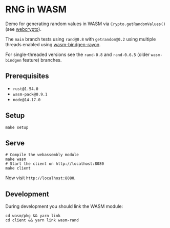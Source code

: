 # RNG in WASM

Demo for generating random values in WASM via `Crypto.getRandomValues()` (see [webcrypto](https://github.com/w3c/webcrypto/)).

The `main` branch tests using `rand@0.8` with `getrandom@0.2` using multiple threads enabled using [wasm-bindgen-rayon](https://github.com/GoogleChromeLabs/wasm-bindgen-rayon).

For single-threaded versions see the `rand-0.8` and `rand-0.6.5` (older `wasm-bindgen` feature) branches.

## Prerequisites

* `rust@1.54.0`
* `wasm-pack@0.9.1`
* `node@14.17.0`

## Setup

```
make setup
```

## Serve

```
# Compile the webassembly module
make wasm
# Start the client on http://localhost:8080
make client
```

Now visit `http://localhost:8080`.

## Development

During development you should link the WASM module:

```
cd wasm/pkg && yarn link
cd client && yarn link wasm-rand
```
